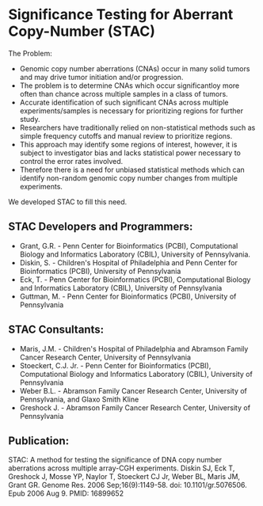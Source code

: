 # Significance Testing for Aberrant Copy-Number (STAC)
The Problem:
- Genomic copy number aberrations (CNAs) occur in many solid tumors and may drive tumor initiation and/or progression.
- The problem is to determine CNAs which occur significantloy more often than chance across multiple samples in a class of tumors.
- Accurate identification of such significant CNAs across multiple experiments/samples is necessary for prioritizing regions for further study.
- Researchers have traditionally relied on non-statistical methods such as simple frequency cutoffs and manual review to prioritize regions.
- This approach may identify some regions of interest, however, it is subject to investigator bias and lacks statistical power necessary to control the error rates involved.
- Therefore there is a need for unbiased statistical methods which can identify non-random genomic copy number changes from multiple experiments. 

We developed STAC to fill this need.

## STAC Developers and Programmers:
- Grant, G.R. - Penn Center for Bioinformatics (PCBI), Computational Biology and Informatics Laboratory (CBIL), University of Pennsylvania.
- Diskin, S. - Children's Hospital of Philadelphia and Penn Center for Bioinformatics (PCBI), University of Pennsylvania
- Eck, T. - Penn Center for Bioinformatics (PCBI), Computational Biology and Informatics Laboratory (CBIL), University of Pennsylvania
- Guttman, M. - Penn Center for Bioinformatics (PCBI), University of Pennsylvania 

## STAC Consultants:
- Maris, J.M. - Children's Hospital of Philadelphia and Abramson Family Cancer Research Center, University of Pennsylvania
- Stoeckert, C.J. Jr. - Penn Center for Bioinformatics (PCBI), Computational Biology and Informatics Laboratory (CBIL), University of Pennsylvania
- Weber B.L. - Abramson Family Cancer Research Center, University of Pennsylvania, and Glaxo Smith Kline
- Greshock J. - Abramson Family Cancer Research Center, University of Pennsylvania 

## Publication:
STAC: A method for testing the significance of DNA copy number aberrations across multiple array-CGH experiments.
Diskin SJ, Eck T, Greshock J, Mosse YP, Naylor T, Stoeckert CJ Jr, Weber BL, Maris JM, Grant GR. Genome Res. 2006 Sep;16(9):1149-58. doi: 10.1101/gr.5076506. Epub 2006 Aug 9. PMID: 16899652 
